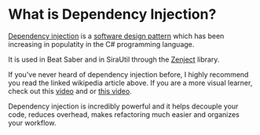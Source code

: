 # What is Dependency Injection?

[Dependency injection](https://en.wikipedia.org/wiki/Dependency_injection) is a [software design pattern](https://en.wikipedia.org/wiki/Software_design_pattern) which has been increasing in populatity in the C# programming language.

It is used in Beat Saber and in SiraUtil through the [Zenject](what-is-zenject) library.

If you've never heard of dependency injection before, I highly recommend you read the linked wikipedia article above. If you are a more visual learner, check out this [video](https://www.youtube.com/watch?v=s6EVfmUgX60) and or [this video](https://www.youtube.com/watch?v=IKD2-MAkXyQ).

Dependency injection is incredibly powerful and it helps decouple your code, reduces overhead, makes refactoring much easier and organizes your workflow.